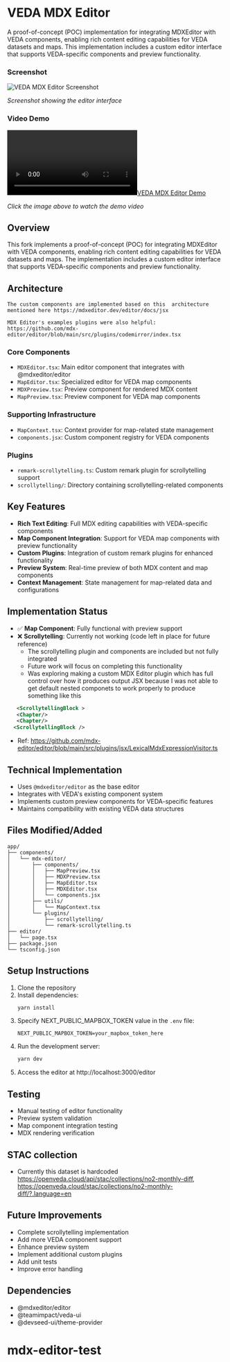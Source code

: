 # VEDA MDX Editor

A proof-of-concept (POC) implementation for integrating MDXEditor with VEDA components, enabling rich content editing capabilities for VEDA datasets and maps. This implementation includes a custom editor interface that supports VEDA-specific components and preview functionality.

 

### Screenshot
![VEDA MDX Editor Screenshot](demo.gif)

*Screenshot showing the editor interface*

### Video Demo
[![VEDA MDX Editor Demo](demo.mp4)](demo.mp4)

*Click the image above to watch the demo video*



## Overview

This fork implements a proof-of-concept (POC) for integrating MDXEditor with VEDA components, enabling rich content editing capabilities for VEDA datasets and maps. The implementation includes a custom editor interface that supports VEDA-specific components and preview functionality.


## Architecture

```
The custom components are implemented based on this  architecture mentioned here https://mdxeditor.dev/editor/docs/jsx

MDX Editor's examples plugins were also helpful:
https://github.com/mdx-editor/editor/blob/main/src/plugins/codemirror/index.tsx
```

### Core Components
- `MDXEditor.tsx`: Main editor component that integrates with @mdxeditor/editor
- `MapEditor.tsx`: Specialized editor for VEDA map components
- `MDXPreview.tsx`: Preview component for rendered MDX content
- `MapPreview.tsx`: Preview component for VEDA map components

### Supporting Infrastructure
- `MapContext.tsx`: Context provider for map-related state management
- `components.jsx`: Custom component registry for VEDA components

### Plugins
- `remark-scrollytelling.ts`: Custom remark plugin for scrollytelling support
- `scrollytelling/`: Directory containing scrollytelling-related components

## Key Features

- **Rich Text Editing**: Full MDX editing capabilities with VEDA-specific components
- **Map Component Integration**: Support for VEDA map components with preview functionality
- **Custom Plugins**: Integration of custom remark plugins for enhanced functionality
- **Preview System**: Real-time preview of both MDX content and map components
- **Context Management**: State management for map-related data and configurations

## Implementation Status

- ✅ **Map Component**: Fully functional with preview support
- ❌ **Scrollytelling**: Currently not working (code left in place for future reference)
  - The scrollytelling plugin and components are included but not fully integrated
  - Future work will focus on completing this functionality
  - Was exploring making a custom MDX Editor plugin which has full control over how it produces output JSX because I was not able to get default nested componets to work properly to produce something like this 
```xml
   <ScrollytellingBlock >
   <Chapter/>
   <Chapter/>
  <ScrollytellingBlock />
```
   - Ref: https://github.com/mdx-editor/editor/blob/main/src/plugins/jsx/LexicalMdxExpressionVisitor.ts

## Technical Implementation

- Uses `@mdxeditor/editor` as the base editor
- Integrates with VEDA's existing component system
- Implements custom preview components for VEDA-specific features
- Maintains compatibility with existing VEDA data structures



## Files Modified/Added

```
app/
├── components/
│   └── mdx-editor/
│       ├── components/
│       │   ├── MapPreview.tsx
│       │   ├── MDXPreview.tsx
│       │   ├── MapEditor.tsx
│       │   ├── MDXEditor.tsx
│       │   └── components.jsx
│       ├── utils/
│       │   └── MapContext.tsx
│       └── plugins/
│           ├── scrollytelling/
│           └── remark-scrollytelling.ts
├── editor/
│   └── page.tsx
├── package.json
└── tsconfig.json
```

## Setup Instructions

1. Clone the repository
2. Install dependencies:
   ```bash
   yarn install
   ```
3. Specify NEXT_PUBLIC_MAPBOX_TOKEN value in the `.env` file:
   ```
   NEXT_PUBLIC_MAPBOX_TOKEN=your_mapbox_token_here
   ```
4. Run the development server:
   ```bash
   yarn dev
   ```
5. Access the editor at http://localhost:3000/editor

## Testing

- Manual testing of editor functionality
- Preview system validation
- Map component integration testing
- MDX rendering verification

## STAC collection
- Currently this dataset is hardcoded https://openveda.cloud/api/stac/collections/no2-monthly-diff, https://openveda.cloud/stac/collections/no2-monthly-diff/?.language=en

## Future Improvements

- Complete scrollytelling implementation
- Add more VEDA component support
- Enhance preview system
- Implement additional custom plugins
- Add unit tests
- Improve error handling

## Dependencies

- @mdxeditor/editor
- @teamimpact/veda-ui
- @devseed-ui/theme-provider
# mdx-editor-test
